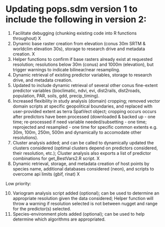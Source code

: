 # Updating pops.sdm version 1 to include the following in version 2:

1. Facilitate debugging (chunking existing code into R functions throughout) X
2. Dynamic base raster creation from elevation (conus 30m SRTM & worldclim elevation 30s), storage to research drive and metadata creation. X
3. Helper functions to confirm if base rasters already exist at requested resolution; resolutions below 30m (conus) and 1000m (elevation), but trigger warnings to indicate bilinear/near resampling.
4. Dynamic retrieval of existing predictor variables, storage to research drive, and metadata creation.
5. Updated to include dynamic retrieval of several other conus fine-extent predictor variables (bioclimatic, ndvi, evi, dist2rails, dist2roads, population, PAR, soils, gdd, precip_timing). 
7. Increased flexibility in study analysis (domain) cropping; removed vector domain scripts at specific geopolitical boundaries, and replaced with user-provided extent as terra SpatVect object; cropping occurs
occurs after predictors have been processed (downloaded & backed up - one time; re-processed if need variable needed/subsetting - one time; reprojected and resampled - one time for specific common extents e.g. 30m, 
100m, 250m, 500m and dynamically to accomodate other resolutions). 
8. Cluster analysis added; and can be called to dynamically updated the clusters considered (optimal clusters depend on predictors considered, their resolution, etc.); Cluster
analysis also exports a list of predictor combinations for get_BestVars2.R script. X
9. Dynamic retrieval, storage, and metadata creation of host points by species name, additional databases considered (neon), and scripts to overcome api limits (gbif, rinat) X

Low priority:

10. Variogram analysis script added (optional); can be used to determine an appropriate resolution given the data considered; Helper function will throw a warning if resolution selected is not between
nugget and range for the predictor(s) selected.
11. Species-environment plots added (optional); can be used to help determine which algorithms are appropriated.
